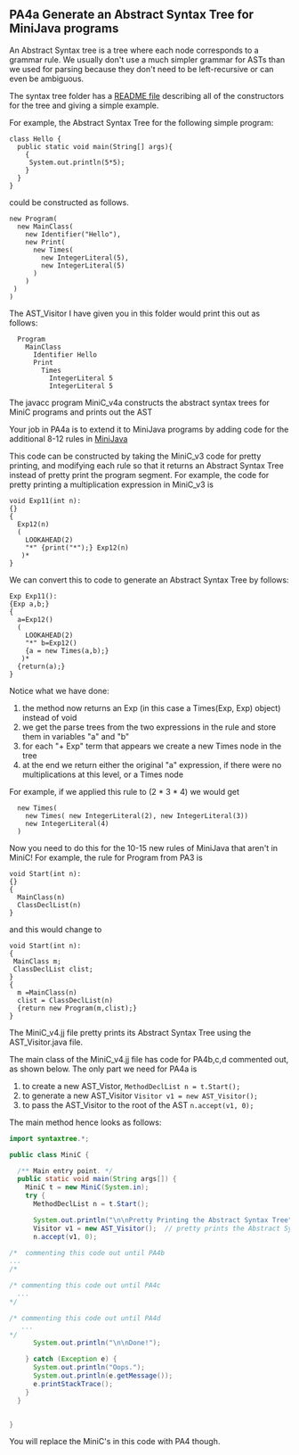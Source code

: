 ## PA4a Generate an Abstract Syntax Tree for MiniJava programs
An Abstract Syntax tree is a tree where each node corresponds to a grammar rule. We usually don't use a much
simpler grammar for ASTs than we used for parsing because they don't need to be left-recursive or can even be
ambiguous. 

The syntax tree folder has a [README file](./syntaxtree/README.md) describing all of the constructors for the tree
and giving a simple example. 

For example, the Abstract Syntax Tree for the following simple program:
```
class Hello {
  public static void main(String[] args){
    {
     System.out.println(5*5);
    }
  }
}
```
could be constructed as follows.
```
new Program(
  new MainClass(
    new Identifier("Hello"),
    new Print(
      new Times(
        new IntegerLiteral(5),
        new IntegerLiteral(5)
      )
    )
 )
)
```
The AST_Visitor I have given you in this folder would print this out as follows:
```
  Program
    MainClass
      Identifier Hello
      Print
        Times
          IntegerLiteral 5
          IntegerLiteral 5
```
The javacc program MiniC_v4a constructs the abstract syntax trees for MiniC programs and prints out the AST

Your job in PA4a is to extend it to MiniJava programs by adding code for the additional 8-12 rules in [MiniJava](../MiniCvsMiniJava.md)

This code can be constructed by taking the MiniC_v3 code for pretty printing, and modifying each rule
so that it returns an Abstract Syntax Tree instead of pretty print the program segment. For example,
the code for pretty printing a multiplication expression in MiniC_v3 is
```
void Exp11(int n):
{}
{ 
  Exp12(n) 
  ( 
    LOOKAHEAD(2) 
    "*" {print("*");} Exp12(n) 
   )* 
}
```
We can convert this to code to generate an Abstract Syntax Tree by follows:
```
Exp Exp11():
{Exp a,b;}
{ 
  a=Exp12() 
  ( 
    LOOKAHEAD(2) 
    "*" b=Exp12() 
    {a = new Times(a,b);}
   )* 
  {return(a);}
}
```
Notice what we have done:
1. the method now returns an Exp  (in this case a Times(Exp, Exp) object) instead of void
2. we get the parse trees from the two expressions in the rule and store them in variables "a" and "b"
3. for each "+ Exp" term that appears we create a new Times node in the tree
4. at the end we return either the original "a" expression, if there were no multiplications at this level, or a Times node

For example, if we applied this rule to (2 * 3 * 4) we would get
```
  new Times(
    new Times( new IntegerLiteral(2), new IntegerLiteral(3))
    new IntegerLiteral(4)
  )
```
Now you need to do this for the 10-15 new rules of MiniJava that aren't in MiniC!
For example, the rule for Program from PA3 is
```
void Start(int n):
{}
{
  MainClass(n)
  ClassDeclList(n)
}
```
and this would change to
```
void Start(int n):
{
 MainClass m;
 ClassDeclList clist;
}
{
  m =MainClass(n)
  clist = ClassDeclList(n)
  {return new Program(m,clist);}
}
```
The MiniC_v4.jj file pretty prints its Abstract Syntax Tree using the AST_Visitor.java file.

The main class of the MiniC_v4.jj file has code for PA4b,c,d commented out, as shown below.
The only part we need for PA4a is 
1. to create a new AST_Vistor, ```MethodDeclList n = t.Start();```
2. to generate a new AST_Visitor ```Visitor v1 = new AST_Visitor(); ```
3. to pass the AST_Visitor to the root of the AST ```n.accept(v1, 0);```
 
The main method hence looks as follows:
``` java
import syntaxtree.*;

public class MiniC {

  /** Main entry point. */
  public static void main(String args[]) {
    MiniC t = new MiniC(System.in);
    try {
      MethodDeclList n = t.Start();

      System.out.println("\n\nPretty Printing the Abstract Syntax Tree");
      Visitor v1 = new AST_Visitor();  // pretty prints the Abstract Syntax Tree
      n.accept(v1, 0);

/*  commenting this code out until PA4b
...
/*

/* commenting this code out until PA4c
  ...
*/

/* commenting this code out until PA4d
   ...
*/
      System.out.println("\n\nDone!");

    } catch (Exception e) {
      System.out.println("Oops.");
      System.out.println(e.getMessage());
      e.printStackTrace();
    }
  }


}


```
You will replace the MiniC's in this code with PA4 though.
